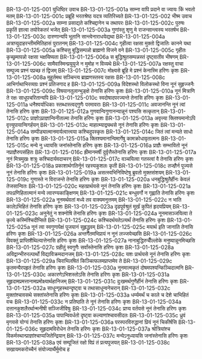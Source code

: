 BR-13-01-125-001	युधिष्ठिर उवाच
BR-13-01-125-001a	साम्ना वापि प्रदाने वा ज्यायः किं भवतो मतम्
BR-13-01-125-001c	प्रब्रूहि भरतश्रेष्ठ यदत्र व्यतिरिच्यते
BR-13-01-125-002	भीष्म उवाच
BR-13-01-125-002a	साम्ना प्रसाद्यते कश्चिद्दानेन च तथापरः
BR-13-01-125-002c	पुरुषः प्रकृतिं ज्ञात्वा तयोरेकतरं भजेत्
BR-13-01-125-003a	गुणांस्तु शृणु मे राजन्सान्त्वस्य भरतर्षभ
BR-13-01-125-003c	दारुणान्यपि भूतानि सान्त्वेनाराधयेद्यथा
BR-13-01-125-004a	अत्राप्युदाहरन्तीममितिहासं पुरातनम्
BR-13-01-125-004c	गृहीत्वा रक्षसा मुक्तो द्विजातिः कानने यथा
BR-13-01-125-005a	कश्चित्तु बुद्धिसम्पन्नो ब्राह्मणो विजने वने
BR-13-01-125-005c	गृहीतः कृच्छ्रमापन्नो रक्षसा भक्षयिष्यता
BR-13-01-125-006a	स बुद्धिश्रुतसम्पन्नस्तं दृष्ट्वातीव भीषणम्
BR-13-01-125-006c	सामैवास्मिन्प्रयुयुजे न मुमोह न विव्यथे
BR-13-01-125-007a	रक्षस्तु वाचा सम्पूज्य प्रश्नं पप्रच्छ तं द्विजम्
BR-13-01-125-007c	मोक्ष्यसे ब्रूहि मे प्रश्नं केनास्मि हरिणः कृशः
BR-13-01-125-008a	मुहूर्तमथ सञ्चिन्त्य ब्राह्मणस्तस्य रक्षसः
BR-13-01-125-008c	आभिर्गाथाभिरव्यग्रः प्रश्नं प्रतिजगाद ह
BR-13-01-125-009a	विदेशस्थो विलोकस्थो विना नूनं सुहृज्जनैः
BR-13-01-125-009c	विषयानतुलान्भुङ्क्षे तेनासि हरिणः कृशः
BR-13-01-125-010a	नूनं मित्राणि ते रक्षः साधूपचरितान्यपि
BR-13-01-125-010c	स्वदोषादपरज्यन्ते तेनासि हरिणः कृशः
BR-13-01-125-011a	धनैश्वर्याधिकाः स्तब्धास्त्वद्गुणैः परमावराः
BR-13-01-125-011c	अवजानन्ति नूनं त्वां तेनासि हरिणः कृशः
BR-13-01-125-012a	गुणवान्विगुणानन्यान्नूनं पश्यसि सत्कृतान्
BR-13-01-125-012c	प्राज्ञोऽप्राज्ञान्विनीतात्मा तेनासि हरिणः कृशः
BR-13-01-125-013a	अवृत्त्या क्लिश्यमानोऽपि वृत्त्युपायान्विगर्हयन्
BR-13-01-125-013c	माहात्म्याद्व्यथसे नूनं तेनासि हरिणः कृशः
BR-13-01-125-014a	सम्पीड्यात्मानमार्यत्वात्त्वया कश्चिदुपस्कृतः
BR-13-01-125-014c	जितं त्वां मन्यते साधो तेनासि हरिणः कृशः
BR-13-01-125-015a	क्लिश्यमानान्विमार्गेषु कामक्रोधावृतात्मनः
BR-13-01-125-015c	मन्ये नु ध्यायसि जनांस्तेनासि हरिणः कृशः
BR-13-01-125-016a	प्राज्ञैः सम्भावितो नूनं नप्राज्ञैरुपसंहितः
BR-13-01-125-016c	ह्रीमानमर्षी दुर्वृत्तैस्तेनासि हरिणः कृशः
BR-13-01-125-017a	नूनं मित्रमुखः शत्रुः कश्चिदार्यवदाचरन्
BR-13-01-125-017c	वञ्चयित्वा गतस्त्वां वै तेनासि हरिणः कृशः
BR-13-01-125-018a	प्रकाशार्थगतिर्नूनं रहस्यकुशलः कृती
BR-13-01-125-018c	तज्ज्ञैर्न पूज्यसे नूनं तेनासि हरिणः कृशः
BR-13-01-125-019a	असत्स्वभिनिविष्टेषु ब्रुवतो मुक्तसंशयम्
BR-13-01-125-019c	गुणास्ते न विराजन्ते तेनासि हरिणः कृशः
BR-13-01-125-020a	धनबुद्धिश्रुतैर्हीनः केवलं तेजसान्वितः
BR-13-01-125-020c	महत्प्रार्थयसे नूनं तेनासि हरिणः कृशः
BR-13-01-125-021a	तपःप्रणिहितात्मानं मन्ये त्वारण्यकाङ्क्षिणम्
BR-13-01-125-021c	बन्धुवर्गो न गृह्णाति तेनासि हरिणः कृशः
BR-13-01-125-022a	नूनमर्थवतां मध्ये तव वाक्यमनुत्तमम्
BR-13-01-125-022c	न भाति कालेऽभिहितं तेनासि हरिणः कृशः
BR-13-01-125-023a	दृढपूर्वश्रुतं मूर्खं कुपितं हृदयप्रियम्
BR-13-01-125-023c	अनुनेतुं न शक्नोषि तेनासि हरिणः कृशः
BR-13-01-125-024a	नूनमासञ्जयित्वा ते कृत्ये कस्मिंश्चिदीप्सिते
BR-13-01-125-024c	कश्चिदर्थयतेऽत्यर्थं तेनासि हरिणः कृशः
BR-13-01-125-025a	नूनं त्वा स्वगुणापेक्षं पूजयानं सुहृद्ध्रुवम्
BR-13-01-125-025c	मयार्थ इति जानाति तेनासि हरिणः कृशः
BR-13-01-125-026a	अन्तर्गतमभिप्रायं न नूनं लज्जयेच्छसि
BR-13-01-125-026c	विवक्तुं प्राप्तिशैथिल्यात्तेनासि हरिणः कृशः
BR-13-01-125-027a	नानाबुद्धिरुचीँल्लोके मनुष्यान्नूनमिच्छसि
BR-13-01-125-027c	ग्रहीतुं स्वगुणैः सर्वांस्तेनासि हरिणः कृशः
BR-13-01-125-028a	अविद्वान्भीरुरल्पार्थो विद्याविक्रमदानजम्
BR-13-01-125-028c	यशः प्रार्थयसे नूनं तेनासि हरिणः कृशः
BR-13-01-125-029a	चिराभिलषितं किञ्चित्फलमप्राप्तमेव ते
BR-13-01-125-029c	कृतमन्यैरपहृतं तेनासि हरिणः कृशः
BR-13-01-125-030a	नूनमात्मकृतं दोषमपश्यन्किञ्चिदात्मनि
BR-13-01-125-030c	अकारणेऽभिशस्तोऽसि तेनासि हरिणः कृशः
BR-13-01-125-031a	सुहृदामप्रमत्तानामप्रमोक्ष्यार्थहानिजम्
BR-13-01-125-031c	दुःखमर्थगुणैर्हीनं तेनासि हरिणः कृशः
BR-13-01-125-032a	साधून्गृहस्थान्दृष्ट्वा च तथासाधून्वनेचरान्
BR-13-01-125-032c	मुक्तांश्चावसथे सक्तांस्तेनासि हरिणः कृशः
BR-13-01-125-033a	धर्म्यमर्थं च काले च देशे चाभिहितं वचः
BR-13-01-125-033c	न प्रतिष्ठति ते नूनं तेनासि हरिणः कृशः
BR-13-01-125-034a	दत्तानकुशलैरर्थान्मनीषी सञ्जिजीविषुः
BR-13-01-125-034c	प्राप्य वर्तयसे नूनं तेनासि हरिणः कृशः
BR-13-01-125-035a	पापान्विवर्धतो दृष्ट्वा कल्याणांश्चावसीदतः
BR-13-01-125-035c	ध्रुवं मृगयसे योग्यं तेनासि हरिणः कृशः
BR-13-01-125-036a	परस्परविरुद्धानां प्रियं नूनं चिकीर्षसि
BR-13-01-125-036c	सुहृदामविरोधेन तेनासि हरिणः कृशः
BR-13-01-125-037a	श्रोत्रियांश्च विकर्मस्थान्प्राज्ञांश्चाप्यजितेन्द्रियान्
BR-13-01-125-037c	मन्येऽनुध्यायसि जनांस्तेनासि हरिणः कृशः
BR-13-01-125-038a	एवं सम्पूजितं रक्षो विप्रं तं प्रत्यपूजयत्
BR-13-01-125-038c	सखायमकरोच्चैनं संयोज्यार्थैर्मुमोच ह
